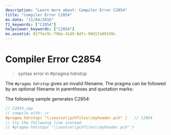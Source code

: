 ```yaml
---
description: "Learn more about: Compiler Error C2854"
title: "Compiler Error C2854"
ms.date: "11/04/2016"
f1_keywords: ["C2854"]
helpviewer_keywords: ["C2854"]
ms.assetid: 917fec9c-790a-4149-8dfc-00d17a09199c
---
```

# Compiler Error C2854

> syntax error in #pragma hdrstop

The `#pragma hdrstop` gives an invalid filename. The pragma can be followed by an optional filename in parentheses and quotation marks:

The following sample generates C2854:

```cpp
// C2854.cpp
// compile with: /c
#pragma hdrstop( "\\source\\pchfiles\\myheader.pch" ]   // C2854
// try the following line instead
// #pragma hdrstop( "\\source\\pchfiles\\myheader.pch" )
```
